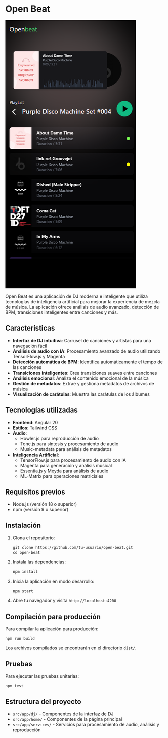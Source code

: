 # Open Beat

![img.png](img.png)

Open Beat es una aplicación de DJ moderna e inteligente que utiliza tecnologías de inteligencia artificial para mejorar la experiencia de mezcla de música. La aplicación ofrece análisis de audio avanzado, detección de BPM, transiciones inteligentes entre canciones y más.

## Características

- **Interfaz de DJ intuitiva**: Carrusel de canciones y artistas para una navegación fácil
- **Análisis de audio con IA**: Procesamiento avanzado de audio utilizando TensorFlow.js y Magenta
- **Detección automática de BPM**: Identifica automáticamente el tempo de las canciones
- **Transiciones inteligentes**: Crea transiciones suaves entre canciones
- **Análisis emocional**: Analiza el contenido emocional de la música
- **Gestión de metadatos**: Extrae y gestiona metadatos de archivos de música
- **Visualización de carátulas**: Muestra las carátulas de los álbumes

## Tecnologías utilizadas

- **Frontend**: Angular 20
- **Estilos**: Tailwind CSS
- **Audio**:
  - Howler.js para reproducción de audio
  - Tone.js para síntesis y procesamiento de audio
  - Music-metadata para análisis de metadatos
- **Inteligencia Artificial**:
  - TensorFlow.js para procesamiento de audio con IA
  - Magenta para generación y análisis musical
  - Essentia.js y Meyda para análisis de audio
  - ML-Matrix para operaciones matriciales

## Requisitos previos

- Node.js (versión 18 o superior)
- npm (versión 9 o superior)

## Instalación

1. Clona el repositorio:
   ```
   git clone https://github.com/tu-usuario/open-beat.git
   cd open-beat
   ```

2. Instala las dependencias:
   ```
   npm install
   ```

3. Inicia la aplicación en modo desarrollo:
   ```
   npm start
   ```

4. Abre tu navegador y visita `http://localhost:4200`

## Compilación para producción

Para compilar la aplicación para producción:

```
npm run build
```

Los archivos compilados se encontrarán en el directorio `dist/`.

## Pruebas

Para ejecutar las pruebas unitarias:

```
npm test
```

## Estructura del proyecto

- `src/app/dj/` - Componentes de la interfaz de DJ
- `src/app/home/` - Componentes de la página principal
- `src/app/services/` - Servicios para procesamiento de audio, análisis y reproducción
